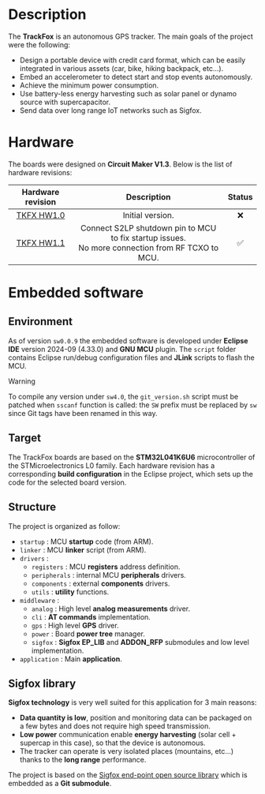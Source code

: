 # Description

The **TrackFox** is an autonomous GPS tracker. The main goals of the project were the following:

* Design a portable device with credit card format, which can be easily integrated in various assets (car, bike, hiking backpack, etc...).
* Embed an accelerometer to detect start and stop events autonomously.
* Achieve the minimum power consumption.
* Use battery-less energy harvesting such as solar panel or dynamo source with supercapacitor.
* Send data over long range IoT networks such as Sigfox.

# Hardware

The boards were designed on **Circuit Maker V1.3**. Below is the list of hardware revisions:

| Hardware revision | Description | Status |
|:---:|:---:|:---:|
| [TKFX HW1.0](https://365.altium.com/files/CB5EF2D6-C92D-11EB-A2F6-0A0ABF5AFC1B) | Initial version. | :x: |
| [TKFX HW1.1](https://365.altium.com/files/C69B8131-C92D-11EB-A2F6-0A0ABF5AFC1B) | Connect S2LP shutdown pin to MCU to fix startup issues.<br>No more connection from RF TCXO to MCU. | :white_check_mark: |

# Embedded software

## Environment

As of version `sw0.0.9` the embedded software is developed under **Eclipse IDE** version 2024-09 (4.33.0) and **GNU MCU** plugin. The `script` folder contains Eclipse run/debug configuration files and **JLink** scripts to flash the MCU.

> [!WARNING]
> To compile any version under `sw4.0`, the `git_version.sh` script must be patched when `sscanf` function is called: the `SW` prefix must be replaced by `sw` since Git tags have been renamed in this way.

## Target

The TrackFox boards are based on the **STM32L041K6U6** microcontroller of the STMicroelectronics L0 family. Each hardware revision has a corresponding **build configuration** in the Eclipse project, which sets up the code for the selected board version.

## Structure

The project is organized as follow:

* `startup` : MCU **startup** code (from ARM).
* `linker` : MCU **linker** script (from ARM).
* `drivers` :
    * `registers` : MCU **registers** address definition.
    * `peripherals` : internal MCU **peripherals** drivers.
    * `components` : external **components** drivers.
    * `utils` : **utility** functions.
* `middleware` :
    * `analog` : High level **analog measurements** driver.
    * `cli` : **AT commands** implementation.
    * `gps` : High level **GPS** driver.
    * `power` : Board **power tree** manager.
    * `sigfox` : **Sigfox EP_LIB** and **ADDON_RFP** submodules and low level implementation.
* `application` : Main **application**.

## Sigfox library

**Sigfox technology** is very well suited for this application for 3 main reasons:

* **Data quantity is low**, position and monitoring data can be packaged on a few bytes and does not require high speed transmission.
* **Low power** communication enable **energy harvesting** (solar cell + supercap in this case), so that the device is autonomous.
* The tracker can operate is very isolated places (mountains, etc...) thanks to the **long range** performance.

The project is based on the [Sigfox end-point open source library](https://github.com/sigfox-tech-radio/sigfox-ep-lib) which is embedded as a **Git submodule**.
